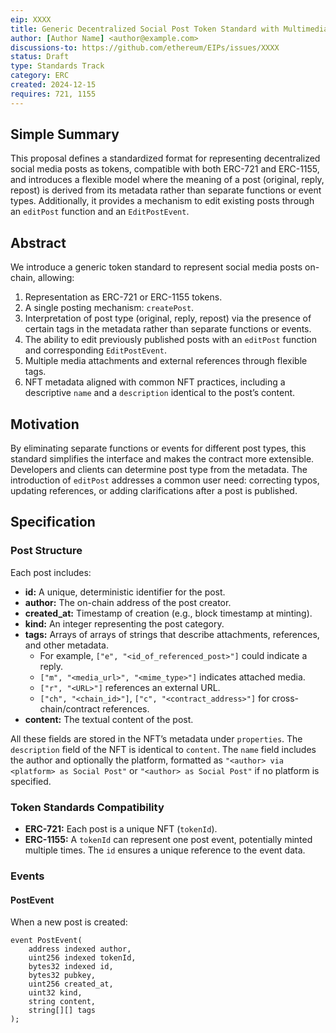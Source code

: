 ```yaml
---
eip: XXXX
title: Generic Decentralized Social Post Token Standard with Multimedia Support and Editing
author: [Author Name] <author@example.com>
discussions-to: https://github.com/ethereum/EIPs/issues/XXXX
status: Draft
type: Standards Track
category: ERC
created: 2024-12-15
requires: 721, 1155
---
```


## Simple Summary

This proposal defines a standardized format for representing decentralized social media posts as tokens, compatible with both ERC-721 and ERC-1155, and introduces a flexible model where the meaning of a post (original, reply, repost) is derived from its metadata rather than separate functions or event types. Additionally, it provides a mechanism to edit existing posts through an `editPost` function and an `EditPostEvent`.

## Abstract

We introduce a generic token standard to represent social media posts on-chain, allowing:

1. Representation as ERC-721 or ERC-1155 tokens.
2. A single posting mechanism: `createPost`.
3. Interpretation of post type (original, reply, repost) via the presence of certain tags in the metadata rather than separate functions or events.
4. The ability to edit previously published posts with an `editPost` function and corresponding `EditPostEvent`.
5. Multiple media attachments and external references through flexible tags.
6. NFT metadata aligned with common NFT practices, including a descriptive `name` and a `description` identical to the post’s content.

## Motivation

By eliminating separate functions or events for different post types, this standard simplifies the interface and makes the contract more extensible. Developers and clients can determine post type from the metadata. The introduction of `editPost` addresses a common user need: correcting typos, updating references, or adding clarifications after a post is published.

## Specification

### Post Structure

Each post includes:

- **id:** A unique, deterministic identifier for the post.
- **author:** The on-chain address of the post creator.
- **created_at:** Timestamp of creation (e.g., block timestamp at minting).
- **kind:** An integer representing the post category.
- **tags:** Arrays of arrays of strings that describe attachments, references, and other metadata.
  - For example, `["e", "<id_of_referenced_post>"]` could indicate a reply.
  - `["m", "<media_url>", "<mime_type>"]` indicates attached media.
  - `["r", "<URL>"]` references an external URL.
  - `["ch", "<chain_id>"]`, `["c", "<contract_address>"]` for cross-chain/contract references.
- **content:** The textual content of the post.

All these fields are stored in the NFT’s metadata under `properties`. The `description` field of the NFT is identical to `content`. The `name` field includes the author and optionally the platform, formatted as `"<author> via <platform> as Social Post"` or `"<author> as Social Post"` if no platform is specified.

### Token Standards Compatibility

- **ERC-721:** Each post is a unique NFT (`tokenId`).
- **ERC-1155:** A `tokenId` can represent one post event, potentially minted multiple times. The `id` ensures a unique reference to the event data.

### Events

#### PostEvent

When a new post is created:

```solidity
event PostEvent(
    address indexed author,
    uint256 indexed tokenId,
    bytes32 indexed id,
    bytes32 pubkey,
    uint256 created_at,
    uint32 kind,
    string content,
    string[][] tags
);
```
